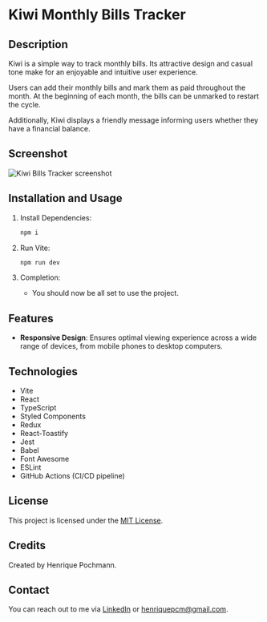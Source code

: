 # Kiwi Monthly Bills Tracker

## Description

Kiwi is a simple way to track monthly bills. Its attractive design and casual tone make for an enjoyable and intuitive user experience.

Users can add their monthly bills and mark them as paid throughout the month. At the beginning of each month, the bills can be unmarked to restart the cycle.

Additionally, Kiwi displays a friendly message informing users whether they have a financial balance.

## Screenshot

![Kiwi Bills Tracker screenshot](public/imgages/screenshot_kiwi_monthly_bills_tracker.png)

## Installation and Usage

1.   Install Dependencies:
     ```sh
     npm i
     ```
2.   Run Vite:

     ```sh
     npm run dev
     ```

3.   Completion:
     -    You should now be all set to use the project.

## Features

-    **Responsive Design**: Ensures optimal viewing experience across a wide range of devices, from mobile phones to desktop computers.

## Technologies

-    Vite
-    React
-    TypeScript
-    Styled Components
-    Redux
-    React-Toastify
-    Jest
-    Babel
-    Font Awesome
-    ESLint
-    GitHub Actions (CI/CD pipeline)

## License

This project is licensed under the [MIT License](LICENSE.md).

## Credits

Created by Henrique Pochmann.

## Contact

You can reach out to me via [LinkedIn](https://www.linkedin.com/in/henriquepcm/) or henriquepcm@gmail.com.

```

```
